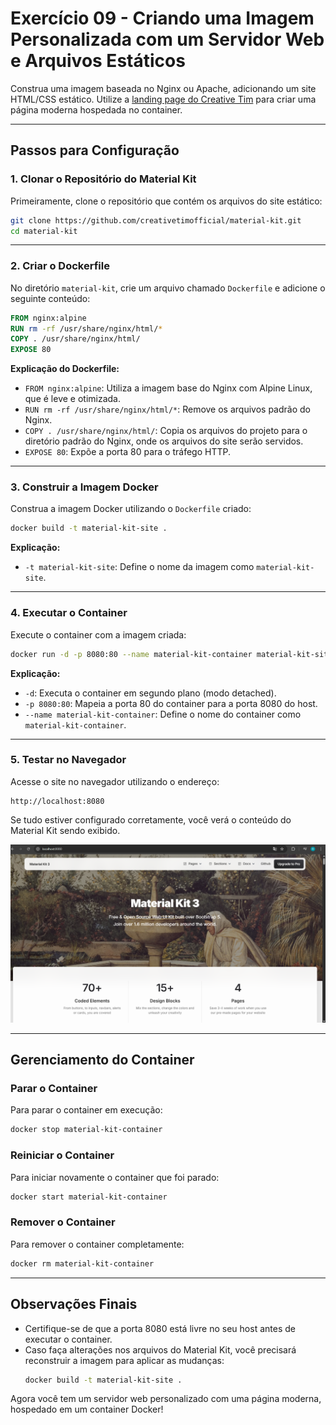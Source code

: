 # Exercício 09 - Criando uma Imagem Personalizada com um Servidor Web e Arquivos Estáticos

Construa uma imagem baseada no Nginx ou Apache, adicionando um site HTML/CSS estático. Utilize a [landing page do Creative Tim](https://github.com/creativetimofficial/material-kit) para criar uma página moderna hospedada no container.

---

## Passos para Configuração

### 1. Clonar o Repositório do Material Kit
Primeiramente, clone o repositório que contém os arquivos do site estático:

```bash
git clone https://github.com/creativetimofficial/material-kit.git
cd material-kit
```

---

### 2. Criar o Dockerfile
No diretório `material-kit`, crie um arquivo chamado `Dockerfile` e adicione o seguinte conteúdo:

```dockerfile
FROM nginx:alpine
RUN rm -rf /usr/share/nginx/html/*
COPY . /usr/share/nginx/html/
EXPOSE 80
```

**Explicação do Dockerfile:**
- `FROM nginx:alpine`: Utiliza a imagem base do Nginx com Alpine Linux, que é leve e otimizada.
- `RUN rm -rf /usr/share/nginx/html/*`: Remove os arquivos padrão do Nginx.
- `COPY . /usr/share/nginx/html/`: Copia os arquivos do projeto para o diretório padrão do Nginx, onde os arquivos do site serão servidos.
- `EXPOSE 80`: Expõe a porta 80 para o tráfego HTTP.

---

### 3. Construir a Imagem Docker
Construa a imagem Docker utilizando o `Dockerfile` criado:

```bash
docker build -t material-kit-site .
```

**Explicação:**
- `-t material-kit-site`: Define o nome da imagem como `material-kit-site`.

---

### 4. Executar o Container
Execute o container com a imagem criada:

```bash
docker run -d -p 8080:80 --name material-kit-container material-kit-site
```

**Explicação:**
- `-d`: Executa o container em segundo plano (modo detached).
- `-p 8080:80`: Mapeia a porta 80 do container para a porta 8080 do host.
- `--name material-kit-container`: Define o nome do container como `material-kit-container`.

---

### 5. Testar no Navegador
Acesse o site no navegador utilizando o endereço:

```
http://localhost:8080
```

Se tudo estiver configurado corretamente, você verá o conteúdo do Material Kit sendo exibido.

![Pagina do Material Kit](pagina-material-kit.png)

---

## Gerenciamento do Container

### Parar o Container
Para parar o container em execução:

```bash
docker stop material-kit-container
```

### Reiniciar o Container
Para iniciar novamente o container que foi parado:

```bash
docker start material-kit-container
```

### Remover o Container
Para remover o container completamente:

```bash
docker rm material-kit-container
```

---

## Observações Finais
- Certifique-se de que a porta 8080 está livre no seu host antes de executar o container.
- Caso faça alterações nos arquivos do Material Kit, você precisará reconstruir a imagem para aplicar as mudanças:
  ```bash
  docker build -t material-kit-site .
  ```

Agora você tem um servidor web personalizado com uma página moderna, hospedado em um container Docker!
